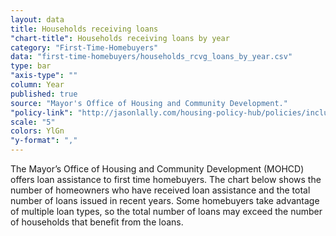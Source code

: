 ```yaml
---
layout: data
title: Households receiving loans
"chart-title": Households receiving loans by year
category: "First-Time-Homebuyers"
data: "first-time-homebuyers/households_rcvg_loans_by_year.csv"
type: bar
"axis-type": ""
column: Year
published: true
source: "Mayor's Office of Housing and Community Development."
"policy-link": "http://jasonlally.com/housing-policy-hub/policies/inclusionary-housing/"
scale: "5"
colors: YlGn
"y-format": ","
---
```


The Mayor’s Office of Housing and Community Development (MOHCD) offers loan assistance to first time homebuyers. The chart below shows the number of homeowners who have received loan assistance and the total number of loans issued in recent years. Some homebuyers take advantage of multiple loan types, so the total number of loans may exceed the number of households that benefit from the loans.